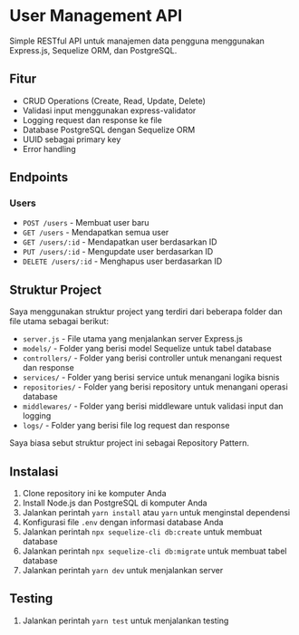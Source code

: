 # User Management API

Simple RESTful API untuk manajemen data pengguna menggunakan Express.js, Sequelize ORM, dan PostgreSQL.

## Fitur

- CRUD Operations (Create, Read, Update, Delete)
- Validasi input menggunakan express-validator
- Logging request dan response ke file
- Database PostgreSQL dengan Sequelize ORM
- UUID sebagai primary key
- Error handling

## Endpoints

### Users
- `POST /users` - Membuat user baru
- `GET /users` - Mendapatkan semua user
- `GET /users/:id` - Mendapatkan user berdasarkan ID
- `PUT /users/:id` - Mengupdate user berdasarkan ID
- `DELETE /users/:id` - Menghapus user berdasarkan ID

## Struktur Project
Saya menggunakan struktur project yang terdiri dari beberapa folder dan file utama sebagai berikut:

- `server.js` - File utama yang menjalankan server Express.js
- `models/` - Folder yang berisi model Sequelize untuk tabel database
- `controllers/` - Folder yang berisi controller untuk menangani request dan response
- `services/` - Folder yang berisi service untuk menangani logika bisnis
- `repositories/` - Folder yang berisi repository untuk menangani operasi database
- `middlewares/` - Folder yang berisi middleware untuk validasi input dan logging
- `logs/` - Folder yang berisi file log request dan response

Saya biasa sebut struktur project ini sebagai Repository Pattern.

## Instalasi

1. Clone repository ini ke komputer Anda
2. Install Node.js dan PostgreSQL di komputer Anda
3. Jalankan perintah `yarn install` atau `yarn` untuk menginstal dependensi
4. Konfigurasi file `.env` dengan informasi database Anda
5. Jalankan perintah `npx sequelize-cli db:create` untuk membuat database
6. Jalankan perintah `npx sequelize-cli db:migrate` untuk membuat tabel database
7. Jalankan perintah `yarn dev` untuk menjalankan server

## Testing

1. Jalankan perintah `yarn test` untuk menjalankan testing


